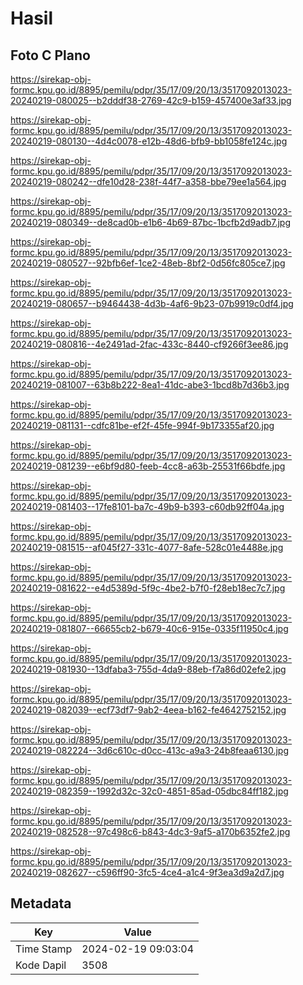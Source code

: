 # Hasil

## Foto C Plano

https://sirekap-obj-formc.kpu.go.id/8895/pemilu/pdpr/35/17/09/20/13/3517092013023-20240219-080025--b2dddf38-2769-42c9-b159-457400e3af33.jpg

https://sirekap-obj-formc.kpu.go.id/8895/pemilu/pdpr/35/17/09/20/13/3517092013023-20240219-080130--4d4c0078-e12b-48d6-bfb9-bb1058fe124c.jpg

https://sirekap-obj-formc.kpu.go.id/8895/pemilu/pdpr/35/17/09/20/13/3517092013023-20240219-080242--dfe10d28-238f-44f7-a358-bbe79ee1a564.jpg

https://sirekap-obj-formc.kpu.go.id/8895/pemilu/pdpr/35/17/09/20/13/3517092013023-20240219-080349--de8cad0b-e1b6-4b69-87bc-1bcfb2d9adb7.jpg

https://sirekap-obj-formc.kpu.go.id/8895/pemilu/pdpr/35/17/09/20/13/3517092013023-20240219-080527--92bfb6ef-1ce2-48eb-8bf2-0d56fc805ce7.jpg

https://sirekap-obj-formc.kpu.go.id/8895/pemilu/pdpr/35/17/09/20/13/3517092013023-20240219-080657--b9464438-4d3b-4af6-9b23-07b9919c0df4.jpg

https://sirekap-obj-formc.kpu.go.id/8895/pemilu/pdpr/35/17/09/20/13/3517092013023-20240219-080816--4e2491ad-2fac-433c-8440-cf9266f3ee86.jpg

https://sirekap-obj-formc.kpu.go.id/8895/pemilu/pdpr/35/17/09/20/13/3517092013023-20240219-081007--63b8b222-8ea1-41dc-abe3-1bcd8b7d36b3.jpg

https://sirekap-obj-formc.kpu.go.id/8895/pemilu/pdpr/35/17/09/20/13/3517092013023-20240219-081131--cdfc81be-ef2f-45fe-994f-9b173355af20.jpg

https://sirekap-obj-formc.kpu.go.id/8895/pemilu/pdpr/35/17/09/20/13/3517092013023-20240219-081239--e6bf9d80-feeb-4cc8-a63b-25531f66bdfe.jpg

https://sirekap-obj-formc.kpu.go.id/8895/pemilu/pdpr/35/17/09/20/13/3517092013023-20240219-081403--17fe8101-ba7c-49b9-b393-c60db92ff04a.jpg

https://sirekap-obj-formc.kpu.go.id/8895/pemilu/pdpr/35/17/09/20/13/3517092013023-20240219-081515--af045f27-331c-4077-8afe-528c01e4488e.jpg

https://sirekap-obj-formc.kpu.go.id/8895/pemilu/pdpr/35/17/09/20/13/3517092013023-20240219-081622--e4d5389d-5f9c-4be2-b7f0-f28eb18ec7c7.jpg

https://sirekap-obj-formc.kpu.go.id/8895/pemilu/pdpr/35/17/09/20/13/3517092013023-20240219-081807--66655cb2-b679-40c6-915e-0335f11950c4.jpg

https://sirekap-obj-formc.kpu.go.id/8895/pemilu/pdpr/35/17/09/20/13/3517092013023-20240219-081930--13dfaba3-755d-4da9-88eb-f7a86d02efe2.jpg

https://sirekap-obj-formc.kpu.go.id/8895/pemilu/pdpr/35/17/09/20/13/3517092013023-20240219-082039--ecf73df7-9ab2-4eea-b162-fe4642752152.jpg

https://sirekap-obj-formc.kpu.go.id/8895/pemilu/pdpr/35/17/09/20/13/3517092013023-20240219-082224--3d6c610c-d0cc-413c-a9a3-24b8feaa6130.jpg

https://sirekap-obj-formc.kpu.go.id/8895/pemilu/pdpr/35/17/09/20/13/3517092013023-20240219-082359--1992d32c-32c0-4851-85ad-05dbc84ff182.jpg

https://sirekap-obj-formc.kpu.go.id/8895/pemilu/pdpr/35/17/09/20/13/3517092013023-20240219-082528--97c498c6-b843-4dc3-9af5-a170b6352fe2.jpg

https://sirekap-obj-formc.kpu.go.id/8895/pemilu/pdpr/35/17/09/20/13/3517092013023-20240219-082627--c596ff90-3fc5-4ce4-a1c4-9f3ea3d9a2d7.jpg


## Metadata

| Key        | Value               |
| ---------- | ------------------- |
| Time Stamp | 2024-02-19 09:03:04 |
| Kode Dapil | 3508                |



